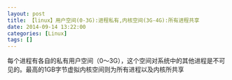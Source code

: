 ```yaml
---
layout: post
title: 【linux】用户空间(0-3G):进程私有,内核空间(3G-4G):所有进程共享
date: 2014-09-14 13:22:00
categories: [Linux]
tags: []
---
```

每个进程有各自的私有用户空间（0～3G），这个空间对系统中的其他进程是不可见的。最高的1GB字节虚拟内核空间则为所有进程以及内核所共享
